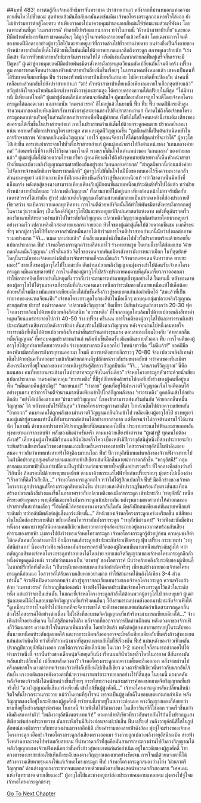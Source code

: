 ##บทที่ 483: การต่อสู้กับเจ้าหอลัทธิมารจันทราชาด
ปราสาทเก่าแก่
หลังจากที่ม่านหมอกแห่งความตายสั่นไหวไปชั่วขณะ สุดท้ายแล้วมันก็กลับมามั่นคงเช่นเดิม
เจ้าหอโครงกระดูกถอนหายใจโล่งอก ยังไม่เข้าร่วมการต่อสู้โดยตรง ทำเพียงวาดธงไปมาควบคุมม่านหมอกสีหม่นให้ซ่อมแซมส่วนที่พังลง โดยเฉพาะส่วนที่ถูก ‘เนตรสวรรค์’ ทำลายไปพร้อมแกนกลาง ทว่าในยามนี้ ‘หัวหน้าสาขาป๋าเถี่ย’ และยอดฝีมือฝ่ายลัทธิมารจันทราชาดคนอื่นๆ ได้ถูกจู่โจมจนต้องล่าถอยครั้งแล้วครั้งเล่า
โดยเฉพาะการโจมตีของยอดฝีมือดาบอย่างผู้อาวุโสไป๋และชางหยูเยว่ที่กวาดล้างไปทั่วอย่างง่ายดาย
บนร่างกึ่งเป็นกึ่งตายของหัวหน้าสาขาป๋าเถี่ยที่เต็มไปด้วยชั้นไขมันเต็มไปด้วยรอยบาดแผลลึกถึงกระดูก สภาพดูเลวร้ายนัก
“เร่งมือเข้า จัดการหัวหน้าสาขาลัทธิมารจันทราชาดให้ได้ หรือมิเช่นนั้นหากค่ายกลฟื้นฟูเสร็จสิ้นเราจะมีปัญหา”
ผู้เฒ่าซู่ควบคุมยอดฝีมือฝ่ายพันธมิตรสังหารมังกรหมุนเวียนผลัดเปลี่ยนกันโจมตี
เคร้ง เปรี้ยง ตูม
อาการบาดเจ็บบนร่างของหัวหน้าสาขาป๋าเถี่ยเพิ่มขึ้นเรื่อยๆ ในบรรดาคนทั้งหมดแล้ว เขาคงเป็นคนที่ได้รับบาดเจ็บมากที่สุด
ฟึ่บ
ร่างของหัวหน้าสาขาป๋าเถี่ยพลันล่าถอย ไม่มีความคิดที่จะป้องกัน นำคนที่เหลือบางส่วนกลับไปยังปราสาทเก่าแก่
“ฆ่า! หัวหน้าสาขาป๋าเถี่ยเหลือเพียงลมหายใจเฮือกสุดท้ายแล้ว”
ขวัญกำลังใจของฝ่ายพันธมิตรสังหารมังกรพุ่งทะยานสูง ได้ครอบครองความได้เปรียบในที่สุด
“ไม่มีทางหนี มีเพียงแค่โจมตี”
ผู้เฒ่าซู่ลังเลเล็กน้อยก่อนจะตัดสินใจ
ผู้คนเบื้องหลังอาจถูกโจมตีโดยเจ้าหอโครงกระดูกได้ตลอดเวลา นอกจากนั้น ‘เนตรสวรรค์’ ก็ไม่อยู่แล้วในยามนี้
ฟึ่บ ฟึ่บ ฟึ่บ
ยอดฝีมือระดับสูงจำนวนมากของฝ่ายพันธมิตรสังหารมังกรพุ่งทะยานตรงไปยังปราสาทเก่าแก่
ที่คาดไม่ถึงคือเจ้าหอโครงกระดูกหลบซ่อนตัวอยู่ในส่วนลึกของปราสาทเพื่อฟื้นฟูค่ายกล ทั้งยังไม่ใส่ใจคนเหล่านี้เช่นเดิม
เสียงของสงครามได้เริ่มขึ้นในปราสาทเก่าแก่
ภายในปราสาทเก่าแก่เต็มไปด้วยกระดูกคนตาย ปราณหยินหนาแน่น หลายครั้งมักจะปรากฏโครงกระดูก ศพ และภูตผีวิญญาณขึ้น
“ภูตผีเหล่านี้เป็นต้นกำเนิดพลังในการรักษาสภาพ ‘ค่ายกลกลืนหมื่นวิญญาณ’ เอาไว้ ทุกคนจัดการให้ได้มากที่สุดเท่าที่จะทำได้”
ผู้อาวุโสไป๋เอ่ยขึ้น
การเข่นฆ่ากระจายไปทั่วทั้งปราสาทเก่าแก่
ผู้คนมุ่งหน้าตรงไปยังตำแหน่งของ ‘แกนกลางค่ายกล’
“ก่อนหน้านี้ที่จ้าวเฟิงใช้วิชาดวงตาโจมตี พวกเราก็มั่นใจในตำแหน่งของ ‘แกนกลาง’ ของค่ายกลแล้ว”
ผู้เฒ่าซู่เต็มไปด้วยความโกรธเกรี้ยว
ผู้คนเพียงเพิ่งไปถึงยังจุดหมายปลายทางก็เห็นหัวหน้าสาขาป๋าเถี่ยและเปลวเพลิงวิญญาณสามสายป้องกันอยู่รอบ ‘แกนกลางค่ายกล’
“ฆ่าภูตผีพวกนี้ก่อนแล้วค่อยไปจัดการเจ้าหอลัทธิมารจันทราชาดอีกที”
ผู้อาวุโสไป๋ที่มั่นใจในฝีมือของตนเองไร้ซึ่งความหวาดกลัว
ส่วนชางหยูเยว่ แม้ว่านางจะมีพลังฝึกตนเพียงขั้นครึ่งก้าวสู่ขั้นนายเหนือแท้ ทว่าวิชาดาบนั้นมีพลังที่แข็งแกร่ง พลังต่อสู้ของนางสามารถเทียบเคียงกับผู้ฝึกตนขั้นนายเหนือแท้ระดับต่ำทั่วไปได้แล้ว
ทว่าฝ่ายหัวหน้าสาขาป๋าเถี่ยและ ‘เปลวเพลิงวิญญาณ’ ทั้งสามสายก็ไม่อยู่เฉย เพียงก่อนหน้าไม่อาจรับมือกับเนตรสวรรค์ได้เท่านั้น
ฟู่วว!
เปลวเพลิงวิญญาณทั้งสามสายกลับกลายเป็นปราณเพลิงที่ส่องประกายสีเขียวสว่าง ระเบิดกระจายออกทุกทิศทาง การโจมตีด้วยพลังจิตนั้นได้ทำให้พันธมิตรสังหารมังกรตกอยู่ในความวุ่นวายเล็กๆ
เป็นเรื่องดีที่ผู้อาวุโสไป๋และชางหยูเยว่ฝึกฝนศาสตร์แห่งดาบ พลังที่ดุดันรวดเร็วของวิชาดาบได้ทะลวงผ่านเข้าไปในระดับจิตวิญญาณ
เปลวเพลิงวิญญาณถูกตัดทำลายโดยชางหยูเยว่อย่างรวดเร็ว เปลวเพลิงอีกสองสายแยกกระจายออก
หัวใจของผู้เฒ่าซู่เต็มไปด้วยความชื่นชม ผงกศีรษะซ้ำๆ พวกผู้อาวุโสไป๋ทั้งสองจากสำนักหมื่นดาบได้เข้าร่วมการโจมตีปราสาทเก่าแก่นี้นับว่าส่งผลต่อภาพรวมอย่างมาก
“จิจิ... หมดเวลาเล่นแล้ว”
น้ำเสียงแหบต่ำดังขึ้นก้องไปทั่วทั้งปราสาทพร้อมด้วยรอยยิ้มแปลกประหลาด
ฟึ่บ!
เจ้าหอโครงกระดูกคว้าธงสีดำเอาไว้ ร่างทะยานวูบ ในยามนี้เขาได้ซ่อมแซม ‘ค่ายกลกลืนหมื่นวิญญาณ’ เสร็จสิ้นแล้ว
จิตใจของคนจากพันธมิตรสังหารมังกรหนาวเยือก
ในที่สุดยักษ์ใหญ่ในระดับของเจ้าหอแห่งลัทธิมารจันทราชาดก็จะลงมือแล้ว
“เจ้าพวกเศษเดนจันทราชาด ตายซะเถอะ!”
ชายเสื้อของผู้อาวุโสไป๋โบกสะบัด ตัดผ่านเปลวเพลิงวิญญาณมุ่งตรงเข้าไปต้อนรับเจ้าหอโครงกระดูก
หมื่นดาบทลายฟ้า!
การโจมตีของผู้อาวุโสไป๋สร้างประกายคมดาบที่ดุดันเกรี้ยวกราดออกมา ทำให้อากาศบิดเบี้ยวอย่างไม่หยุดยั้ง ราวกับว่าจะสามารถทำลายทุกสิ่งทุกอย่างได้
ในยามนี้ พลังของดาบของผู้อาวุโสไป๋ได้รุนแรงจนถึงระดับที่เกินจะคาดเดา เหนือกว่าระดับของขั้นนายเหนือแท้ไปเล็กน้อย ด้วยพลังโจมตีของมันแทบจะเทียบเคียงได้กับขั้นครึ่งก้าวสู่ขอบเขตแก่นก่อกำเนิดได้
“สมแล้วที่เป็นทายาทของหนานเจียนเฟิง”
เจ้าหอโครงกระดูกโบกธงสีดำในมือเล็กๆ ควบคุมกลุ่มเปลวเพลิงวิญญาณสายสุดท้าย
ปะทะ!
ธงดำวาดออก ‘เปลวเพลิงวิญญาณ’ บิดเบี้ยว มีเส้นผ่านศูนย์กลางกว่า 20-30 ฟุต ใจกลางรายล้อมไปด้วยเปลวเพลิงสีดำสนิท
‘ทวารเพลิง’ ที่ใจกลางถูกโอบล้อมไปด้วยเปลวเพลิงสีเทาดำ หมุนเวียนแพร่กระจายไปกว่า 40-50 จ้าง
เปรี้ยง ครืนนน
การโจมตีของผู้อาวุโสไป๋และทวารเพลิงเข้าปะทะกันสร้างเสียงระเบิดดังราวฟ้าผ่า สั่นสะท้านไปถึงดวงวิญญาณ
หลังจากผ่านไปหนึ่งลมหายใจ
ทวารเพลิงที่เต็มไปด้วยเปลวเพลิงสีเทาดำสั่นสะท้านอย่างรุนแรง ตอบสนองเชื่อมโยงกับ ‘ค่ายกลกลืนหมื่นวิญญาณ’ ที่ครอบคลุมปราสาทเก่าแก่ พลังเพิ่มขึ้นอีกครั้ง มันพลันขยายตัวออก
ฟึ่บ
การโจมตีของผู้อาวุโสไป๋ถูกทำลายโดยทวารเพลิง ร่างบอบบางกระเด็นออกไป ใบหน้าขาวซีด
“ไม่ดีแล้ว!”
ยอดฝีมือของพันธมิตรสังหารมังกรอุทานออกมา
โจมตี
ทวารเพลิงขยายอีกราวๆ 70-80 จ้าง เปลวเพลิงสีเทาดำเต็มไปด้วยฝุ่นควันหลอมรวมเข้ากับค่ายกลจนมีรูปลักษณ์ราวกับร่มขนาดยักษ์
ทว่าคนของพันธมิตรสังหารมังกรที่อยู่ใจกลางของทวารเพลิงรูปร่มรู้สึกราวกับถูกบีบอัด
“จิจิ... ‘ม่านราตรีวิญญาณ’ นี่คือแผนสอง คนที่พยายามจะเข้ามาในปราสาทจะถูกจับในครั้งเดียว”
เจ้าหอโครงกระดูกหัวเราะด้วยน้ำเสียงแปลกประหลาด วาดธงดำควบคุม ‘ทวารเพลิง’ ที่มีรูปลักษณ์คล้ายร่มไปกดทับยังร่างของผู้คนที่อยู่บนพื้น
“หมื่นดาบคืนสู่สามัญ!”
“ทลายนภา!”
“ทำลาย”
ผู้คนที่อยู่ใต้ม่านราตรีวิญญาณเริ่มโจมตีตอบโต้อย่างรุนแรง
ทว่าการโจมตีจำนวนมากนั้นเพียงเข้าไปใกล้ก็ถูกพลังของ ‘ทวารเพลิง’ ดูดกลืนเข้าไปอย่างลึกลับ
“อย่าได้เปลืองแรงเลย ‘ม่านราตรีวิญญาณ’ นี้ของข้าสามารถส่งเสริมกันกับ ‘ค่ายกลกลืนหมื่นวิญญาณ’ ได้ พลังของมันไร้ที่สิ้นสุด”
เจ้าหอโครงกระดูกวาดธงสีดำ ใบหน้าเต็มไปด้วยความเย้ยหยัน
“อ๊ากกกก”
คนบางคนได้ถูกพลังของม่านราตรีวิญญาณกลืนกินเข้าไป
เหลือเพียงผู้อาวุโสไป๋ ชางหยูเยว่ และผู้เฒ่าซู่สามคนเท่านั้นที่ยังสามารถต่อต้านได้อย่างยากลำบาก แต่ชัดเจนว่าไม่อาจต้านทานไว้ได้นานนัก
ในยามนี้ ด้านนอกปราสาทได้ปรากฏเสียงที่ผิดแผกออกไปขึ้น
ประกายกระแสไฟฟ้าและสายลมพลันพุ่งทะยานมาจากขอบฟ้า พลังของมันน่าพรั่นพรึง ตามมาด้วยเสียงฟ้าคำราม
“ผู้เฒ่าซู่! ทุกคนไม่ต้องกังวล!”
เด็กหนุ่มผู้มาใหม่มีเรือนผมสีน้ำเงินพลิ้วไหว เบื้องหลังมีปีกวายุอัสนีคู่หนึ่งที่ส่องประกายระยิบระยับสร้างเสียงหวีดหวิวของสายลมและเสียงครืนครางของสายฟ้า ไอสวรรค์วายุอัสนีในฟ้าดินตอบสนอง ราวกับว่าเทพแห่งสายฟ้าได้จุติลงมาบนโลก
ฟึ่บ!
ปีกวายุอัสนีบนแผ่นหลังของจ้าวเฟิงจางหายไป ในฝ่ามือปรากฏกลุ่มพลังสายลมและสายฟ้าสีเขียวเข้มที่มีกลิ่นอายน่าหวาดกลัวขึ้น
“พายุอัสนี!”
กลุ่มสายลมและสายฟ้านั้นแปรเปลี่ยนเป็นรูปน้ำวนก่อนจะขยายใหญ่ขึ้นอย่างรวดเร็ว ที่ใจกลางคือช่องว่างที่ไร้ก้นบึ้ง ล้อมรอบไปด้วยพายุขนาดยักษ์ ตามมาด้วยกระแสไฟฟ้าที่แล่นเปรี้ยะรอบๆ มุ่งตรงไปเบื้องล่าง
“เร็วกว่าที่คิดไว้เสียอีก...”
เจ้าหอโครงกระดูกตกใจ ทว่าไม่ได้รู้สึกแปลกใจ
ฟึ่บ!
มืออีกข้างของเจ้าหอโครงกระดูกปรากฏแส้โครงกระดูกสีทองเงินขึ้น ประกายแสงสีดำปรากฏขึ้นพร้อมกับแรงสั่นสะเทือน สร้างเปลวเพลิงสีม่วงแดงขึ้นในอากาศราวกับเปลวเพลิงของมังกรกระดูก เข้าปะทะกับ ‘พายุอัสนี’ เหนือศีรษะอย่างรุนแรง
พายุอัสนีและเพลิงมังกรกระดูกเข้าปะทะกัน พลังรุนแรงมหาศาลทำให้ค่ายกลของปราสาทสั่นสะท้านเล็กๆ
“ไอ้เด็กนี่ได้ครอบครองมรดกอันใดกัน มีพลังฝึกตนเพียงแค่ขั้นนายเหนือแท้ระดับต่ำ ทว่ากลับมีพลังต่อสู้แข็งแกร่งเพียงนี้...”
สีหน้าของเจ้าหอโครงกระดูกเคร่งเครียดขึ้น แส้สีทองเงินในมือส่องประกายสีดำ ขยับเคลื่อนไหวราวกับมังกรกระดูก
“วายุอัสนีผ่านภา!”
จ้าวเฟิงสะบัดมือข้างหนึ่งลง คมดาบวายุอัสนีแหลมคมสีเขียวเข้มยาวหลายฟุตส่องประกายอยู่กลางอากาศพร้อมกับเสียงคำรามของสายฟ้า มุ่งตรงไปยังร่างของเจ้าหอโครงกระดูก
เจ้าหอโครงกระดูกรู้ตัวอยู่ก่อน ควบคุมธงสีดำให้กดดันคนเบื้องล่างเอาไว้ อีกมือวาดแส้กระดูกเข้าปะทะกับจ้าวเฟิงตรงๆ
ฟุ่บ เปรี้ยง
กระบวนท่า ‘วายุอัสนีผ่านภา’ นี้ของจ้าวเฟิง พลังของมันสามารถคร่าชีวิตของผู้ฝึกคนขั้นนายเหนือแท้ระดับสูงได้ ทว่ากลับถูกแส้ของเจ้าหอโครงกระดูกทำลายลงได้โดยง่าย
ขอบเขตจิตวิญญาณของเจ้าหอโครงกระดูกลึกล้ำ หนึ่งคำพูดดูดดึงพลัง ราวกับว่าตนเองเป็น ‘ตาพายุ’ ของไอสวรรค์ นับว่าคล้ายคลึงกับระดับของลู่เทียนอี้ในซากปรักหักพังสือเฉิง
“เป็นระดับของขอบเขตแก่นก่อกำเนิดจริงๆ เพียงแต่ร่างกายของเจ้าหอโครงกระดูกนี่อ่อนแอ ไอสวรรค์ได้รับความเสียหายอย่างมาก ทำให้สามารถใช้พลังได้เพียง 3-4 ส่วนเท่านั้น”
จ้าวเฟิงเปิดดวงตาเทพเจ้า ล่วงรู้ทุกรายละเอียดบนร่างของเจ้าหอโครงกระดูก
ความจริงแล้ว
ด้วย ‘เนตรสวรรค์’ ที่ปรากฏขึ้นก่อนหน้า จ้าวเฟิงก็ได้คาดประเมินเจ้าหอโครงกระดูกไว้แล้วในระดับหนึ่ง
แต่แม้ว่าจะเป็นเช่นนั้น ในขณะที่เจ้าหอโครงกระดูกกำลังไล่ต้อนพวกผู้อาวุโสไป๋ ชางหยูเยว่ ผู้เฒ่าซู่และยอดฝีมือในขอบเขตจิตวิญญาณที่แท้จริงคนอื่นๆ ก็ยังสามารถแบ่งพลังออกมาปะทะกับจ้าวเฟิงได้
“ดูเหมือนว่าการโจมตีทั่วไปยังยากที่จะจัดการเขาได้ ระดับของขอบเขตแก่นก่อกำเนิดสามารถดูดกลืนช่วงใช้ไอสวรรค์ได้อย่างต่อเนื่อง ไม่ใช่สิ่งที่ขอบเขตจิตวิญญาณที่แท้จริงจะสามารถเทียบเคียงได้...”
จ้าวเฟิงเข้าใจอย่างชัดเจน ไม่ได้รู้สึกคาดไม่ถึง
หลังจากที่ออกจากการปิดด่านฝึกตน พลังดวงตาของจ้าวเฟิงก็วิวัฒนาการ ความเข้าใจในมรดกเพิ่มมากขึ้น โดยปกติแล้ว พลังต่อสู้ของเขาสามารถอยู่ในระดับของขั้นนายเหนือแท้ระดับสุดยอดได้ และหากระเบิดพลังออกอาจจะมีพลังเทียบเคียงกับขั้นครึ่งก้าวสู่ขอบเขตแก่นก่อกำเนิดได้ ทว่าสิ่งที่ก้าวหน้ามากที่สุดของเขากลับไม่ใช่เรื่องนั้น
ฟึ่บ!
แผ่นหลังของจ้าวเฟิงพลันปรากฏปีกวายุอัสนีผ่างออก ภายใต้การกระพือเล็กน้อย ในเวลา 1-2 ลมหายใจก็สามารถล่าถอยไปได้ห่างกว่าหนึ่งลี้
จากนั้นร่างของเด็กหนุ่มจึงหยุดยืนนิ่ง เรือนผมสีน้ำเงินพลิ้วไหวในอากาศ สีสันของมันพลันแปรเปลี่ยนไป
เปลี่ยนพลังดวงตา?
เจ้าหอโครงกระดูกเผยความตื่นตะลึงออกมา
หลังจากผ่านไปครึ่งลมหายใจ ดวงตาเทพเจ้าของจ้าวเฟิงก็เปลี่ยนไปเป็นสีเขียว
ดวงตาซ้ายสีเขียวนั้นราวกับนรกอันไร้ก้นบึ้ง แรงกดดันของพลังดวงตาที่น่าหวาดผวาแพร่กระจายออกอย่างไร้ที่สิ้นสุด
ในยามนี้ แรงกดดันพลังจิตของจ้าวเฟิงได้หนักหน่วงขึ้นเรื่อยๆ กระทั่งทะลวงผ่านสามสวรรค์ของขอบเขตจิตวิญญาณที่แท้จริงไป
“ดวงวิญญาณที่แข็งแกร่งเพียงนี้ เข้าใกล้ขั้นผู้สูงศักดิ์...”
เจ้าหอโครงกระดูกพลันเปลี่ยนสีหน้า จิตใจสั่นไหวกระวนกระวาย
แม้ว่าในยามที่รุ่งโรจน์ เขาจะเป็นผู้สูงศักดิ์ในขอบเขตแก่นก่อกำเนิด พลังวิญญาณเองก็อยู่ในระดับของผู้สูงศักดิ์ ทว่ายามนี้เขาอยู่ในสภาวะอ่อนแอ ดวงวิญญาณเองก็ด้อยกว่ายามที่อยู่ในช่วงสมบูรณ์พร้อม
ในยามนี้ จ้าวเฟิงได้ใช้วิชาดวงตา ในเสี้ยววินาทีก็ใช้ออก รวดเร็วขึ้นกว่าเดิมถึงสองเท่าตัว!
“เพลิงวายุอัสนีเนตรเทพเจ้า!”
ดวงตาซ้ายสีเขียวที่ราวกับนรกอันไร้ก้นบึ้งปรากฏแสงสีเขียวเข้มส่องประกายวาบ มันกระทั่งเริ่มมีสีม่วงอ่อนจางปะปนขึ้น
ฟึ่บ เปรี้ยง!
เพลิงวายุอัสนีสีใสในรูปลักษณ์ของมังกรราวกับทะลวงผ่านมาจากอีกมิติ เสียงคำรามของสายฟ้าดังก้อง พุ่งจู่โจมร่างของเจ้าหอโครงกระดูก
เฮือก!
เจ้าหอโครงกระดูกส่งเสียงครางออกมา ร่างกายถูกเปลวเพลิงวายุอัสนีระเบิด สายฟ้าวิ่งพล่านอาละวาดไปพร้อมกับสายลม ที่น่าหวาดกลัวที่สุดคือมันสามารถทะลวงผ่านไปยังดวงวิญญาณได้
พลังวิญญาณของจ้าวเฟิงเหนือกว่าขั้นครึ่งก้าวสู่ขอบเขตแก่นก่อกำเนิด อยู่ในระดับของผู้สูงศักดิ์ วิชาดวงตาของเขาสะท้อนให้เห็นถึงระดับของดวงวิญญาณของเขาอย่างชัดเจน
การโจมตีด้วยดวงตานี้ได้สร้างความเสียหายรุนแรงให้แก่เจ้าหอโครงกระดูก
ฟึ่บ!
เจ้าหอโครงกระดูกสมองว่างโล่ง ‘ม่านราตรีวิญญาณ’ ด้านล่างถูกแรงกระชากจนแตกสลายด้วยพลังดาบสีแดงสดน่าหวาดกลัวสองสาย
“เศษเดนแห่งจันทราชาด ตายเสียเถอะ!”
ผู้อาวุโสไป๋และชางหยูเยว่ส่องประกายคมดาบแหลมคม มุ่งตรงไปจู่โจมเจ้าหอโครงกระดูกตรงๆ


[Go To Next Chapter]( ./43.md)